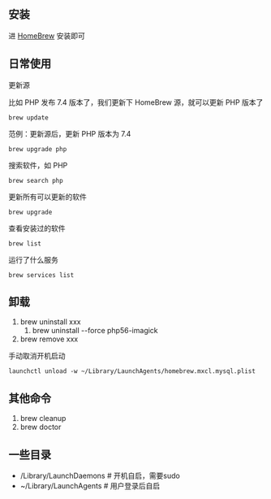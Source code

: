 ## 安装

进 [HomeBrew](https://brew.sh/) 安装即可

## 日常使用

更新源

比如 PHP 发布 7.4 版本了，我们更新下 HomeBrew 源，就可以更新 PHP 版本了

```shell
brew update
```

范例：更新源后，更新 PHP 版本为 7.4

```shell
brew upgrade php
```

搜索软件，如 PHP

```shell
brew search php
```

更新所有可以更新的软件

```shell
brew upgrade
```

查看安装过的软件

```shell
brew list
```

运行了什么服务

```shell
brew services list
```

## 卸载

1.  brew uninstall xxx
    1.  brew uninstall --force php56-imagick
2.  brew remove xxx

手动取消开机启动

`launchctl unload -w ~/Library/LaunchAgents/homebrew.mxcl.mysql.plist`

## 其他命令

1.  brew cleanup
2.  brew doctor

## 一些目录

-   /Library/LaunchDaemons # 开机自启，需要sudo
-   ~/Library/LaunchAgents # 用户登录后自启
